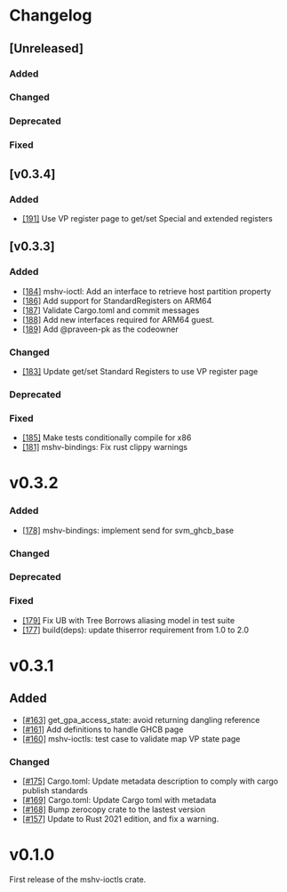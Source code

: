 # Changelog
## [Unreleased]

### Added

### Changed

### Deprecated

### Fixed

## [v0.3.4]

### Added
* [[191]](https://github.com/rust-vmm/mshv/pull/191) Use VP register page to get/set Special and extended registers  

## [v0.3.3]

### Added
* [[184]](https://github.com/rust-vmm/mshv/pull/184) mshv-ioctl: Add an interface to retrieve host partition property
* [[186]](https://github.com/rust-vmm/mshv/pull/186) Add support for StandardRegisters on ARM64
* [[187]](https://github.com/rust-vmm/mshv/pull/187) Validate Cargo.toml and commit messages
* [[188]](https://github.com/rust-vmm/mshv/pull/188) Add new interfaces required for ARM64 guest.
* [[189]](https://github.com/rust-vmm/mshv/pull/189) Add @praveen-pk as the codeowner

### Changed
* [[183]](https://github.com/rust-vmm/mshv/pull/183) Update get/set Standard Registers to use VP register page

### Deprecated

### Fixed
* [[185]](https://github.com/rust-vmm/mshv/pull/185) Make tests conditionally compile for x86
* [[181]](https://github.com/rust-vmm/mshv/pull/181) mshv-bindings: Fix rust clippy warnings

# v0.3.2

### Added
- [[178]](https://github.com/rust-vmm/mshv/pull/178) mshv-bindings: implement send for svm_ghcb_base

### Changed

### Deprecated

### Fixed

- [[179]](https://github.com/rust-vmm/mshv/pull/179) Fix UB with Tree Borrows aliasing model in test suite
- [[177]](https://github.com/rust-vmm/mshv/pull/177) build(deps): update thiserror requirement from 1.0 to 2.0

# v0.3.1

## Added

- [[#163]](https://github.com/rust-vmm/mshv/pull/163) get_gpa_access_state: avoid returning dangling reference
- [[#161]](https://github.com/rust-vmm/mshv/pull/161) Add definitions to handle GHCB page
- [[#160]](https://github.com/rust-vmm/mshv/pull/160) mshv-ioctls: test case to validate map VP state page

### Changed

- [[#175]](https://github.com/rust-vmm/mshv/pull/175) Cargo.toml: Update metadata description to comply with cargo publish standards
- [[#169]](https://github.com/rust-vmm/mshv/pull/169) Cargo.toml: Update Cargo toml with metadata
- [[#168]](https://github.com/rust-vmm/mshv/pull/168) Bump zerocopy crate to the lastest version
- [[#157]](https://github.com/rust-vmm/mshv/pull/157) Update to Rust 2021 edition, and fix a warning.

# v0.1.0

First release of the mshv-ioctls crate.
